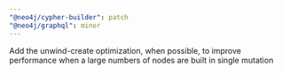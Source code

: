 ```yaml
---
"@neo4j/cypher-builder": patch
"@neo4j/graphql": minor
---
```


Add the unwind-create optimization, when possible, to improve performance when a large numbers of nodes are built in single mutation
